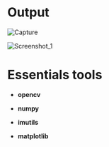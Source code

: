 # **Output**

![Capture](https://user-images.githubusercontent.com/64541739/165747776-ea31f1f6-411d-42ea-8386-0ca211869e97.PNG)

![Screenshot_1](https://user-images.githubusercontent.com/64541739/165921657-e6ff7f34-e1c9-45b9-a941-9f8626268a85.png)

# **Essentials tools**

* **opencv**
  
* **numpy**

* **imutils**

* **matplotlib**
